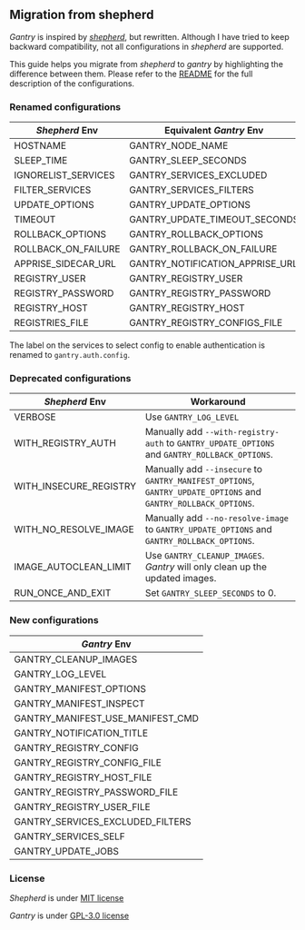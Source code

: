## Migration from shepherd

*Gantry* is inspired by [*shepherd*](https://github.com/containrrr/shepherd), but rewritten. Although I have tried to keep backward compatibility, not all configurations in *shepherd* are supported.

This guide helps you migrate from *shepherd* to *gantry* by highlighting the difference between them. Please refer to the [README](../README.md) for the full description of the configurations.

### Renamed configurations

| *Shepherd* Env | Equivalent *Gantry* Env  |
|----------------|---------------|
| HOSTNAME            | GANTRY_NODE_NAME                |
| SLEEP_TIME          | GANTRY_SLEEP_SECONDS            |
| IGNORELIST_SERVICES | GANTRY_SERVICES_EXCLUDED        |
| FILTER_SERVICES     | GANTRY_SERVICES_FILTERS         |
| UPDATE_OPTIONS      | GANTRY_UPDATE_OPTIONS           |
| TIMEOUT             | GANTRY_UPDATE_TIMEOUT_SECONDS   |
| ROLLBACK_OPTIONS    | GANTRY_ROLLBACK_OPTIONS         |
| ROLLBACK_ON_FAILURE | GANTRY_ROLLBACK_ON_FAILURE      |
| APPRISE_SIDECAR_URL | GANTRY_NOTIFICATION_APPRISE_URL |
| REGISTRY_USER       | GANTRY_REGISTRY_USER            |
| REGISTRY_PASSWORD   | GANTRY_REGISTRY_PASSWORD        |
| REGISTRY_HOST       | GANTRY_REGISTRY_HOST            |
| REGISTRIES_FILE     | GANTRY_REGISTRY_CONFIGS_FILE    |

The label on the services to select config to enable authentication is renamed to `gantry.auth.config`.

### Deprecated configurations

| *Shepherd* Env | Workaround |
|----------------|------------|
| VERBOSE                | Use `GANTRY_LOG_LEVEL` |
| WITH_REGISTRY_AUTH     | Manually add `--with-registry-auth` to `GANTRY_UPDATE_OPTIONS` and `GANTRY_ROLLBACK_OPTIONS`. |
| WITH_INSECURE_REGISTRY | Manually add `--insecure` to `GANTRY_MANIFEST_OPTIONS`, `GANTRY_UPDATE_OPTIONS` and `GANTRY_ROLLBACK_OPTIONS`. |
| WITH_NO_RESOLVE_IMAGE  | Manually add `--no-resolve-image` to `GANTRY_UPDATE_OPTIONS` and `GANTRY_ROLLBACK_OPTIONS`. |
| IMAGE_AUTOCLEAN_LIMIT  | Use `GANTRY_CLEANUP_IMAGES`. *Gantry* will only clean up the updated images. |
| RUN_ONCE_AND_EXIT      | Set `GANTRY_SLEEP_SECONDS` to 0. |

### New configurations

| *Gantry* Env  |
|---------------|
| GANTRY_CLEANUP_IMAGES            |
| GANTRY_LOG_LEVEL                 |
| GANTRY_MANIFEST_OPTIONS          |
| GANTRY_MANIFEST_INSPECT          |
| GANTRY_MANIFEST_USE_MANIFEST_CMD |
| GANTRY_NOTIFICATION_TITLE        |
| GANTRY_REGISTRY_CONFIG           |
| GANTRY_REGISTRY_CONFIG_FILE      |
| GANTRY_REGISTRY_HOST_FILE        |
| GANTRY_REGISTRY_PASSWORD_FILE    |
| GANTRY_REGISTRY_USER_FILE        |
| GANTRY_SERVICES_EXCLUDED_FILTERS |
| GANTRY_SERVICES_SELF             |
| GANTRY_UPDATE_JOBS               |

### License

*Shepherd* is under [MIT license](https://github.com/containrrr/shepherd/blob/master/LICENSE)

*Gantry* is under [GPL-3.0 license](https://github.com/shizunge/gantry/blob/main/LICENSE)
